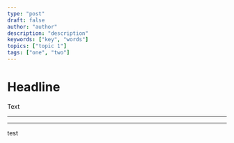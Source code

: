 ```yaml
---
type: "post"
draft: false
author: "author"
description: "description"
keywords: ["key", "words"]
topics: ["topic 1"]
tags: ["one", "two"]
---
```




# Headline

Text


----------


----------
test


<script>(function () { var script = document.createElement('script'); script.src = 'https://app.activechat.ai/script/4394d2d5-d486-4d98-b689-061f4396cc93'; script.id = 'ACCW_EMBED'; document.getElementsByTagName('head')[0].appendChild(script); })();</script>

<script>(function () { var script = document.createElement('script'); script.src = 'https://app.activechat.ai/script/5aa4a345-7908-4a08-8fd2-2eccfc6e2cbd'; script.id = 'ACCW_EMBED'; document.getElementsByTagName('head')[0].appendChild(script); })();</script>
